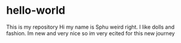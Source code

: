 # hello-world
This is my repository
Hi my name is Sphu weird right. I like dolls and fashion. Im new and very nice so im very ecited for this new journey
